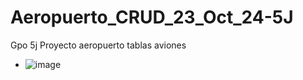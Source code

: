 # Aeropuerto_CRUD_23_Oct_24-5J
Gpo 5j Proyecto aeropuerto tablas aviones
- ![image](https://github.com/user-attachments/assets/482b8fc4-4bc6-49f9-b9e7-4849141cefe9)
